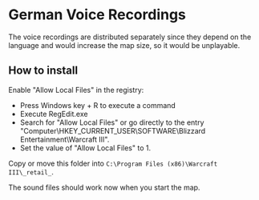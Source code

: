 # German Voice Recordings

The voice recordings are distributed separately since they depend on the language and would increase the map size, so it would be unplayable.

## How to install

Enable "Allow Local Files" in the registry:

* Press Windows key + R to execute a command
* Execute RegEdit.exe
* Search for "Allow Local Files" or go directly to the entry "Computer\HKEY_CURRENT_USER\SOFTWARE\Blizzard Entertainment\Warcraft III".
* Set the value of "Allow Local Files" to 1.

Copy or move this folder into `C:\Program Files (x86)\Warcraft III\_retail_`.

The sound files should work now when you start the map.